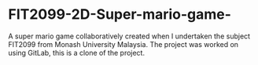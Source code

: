 # FIT2099-2D-Super-mario-game-
A super mario game collaboratively created when I undertaken the subject FIT2099 from Monash University Malaysia. The project was worked on using GitLab, this is a clone of the project.
